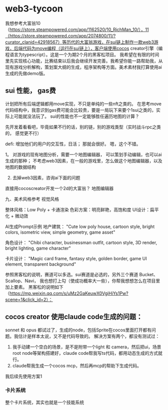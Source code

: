 # web3-tycoon



我想参考大富翁10（https://store.steampowered.com/app/1162520/10_RichMan_10/），11（https://store.steampowered.com/app/2074800/11/?curator_clanid=42918567）等历代的大富翁游戏，在sui链上制作一款web3游戏，后端代码为move编程（运行在sui链上），客户端使用cocos creator引擎（编程语言为typescript）。这是一个为期2个月的黑客松项目。 我希望在有限的时间里先实现核心功能，比赛结束以后我会继续开发完善。我希望你能一路帮助我，从现有游戏分析解构，策划案大纲的生成，程序架构等方面。美术素材我打算使用ai生成的先做demo版。



## sui 性能， gas费

计划把所有后端逻辑都用move实现，不只是单纯的一些nft之类的。
在思考move代码结构中，我意识到gas费可能会比较贵，要是一局玩下来要个1sui之类的，实际上可能就没法玩了。
sui的性能也不一定能够胜任遍历地图的计算？ 

先开发着看看吧，毕竟如果不行的话，别的链，别的游戏类型（实时战斗rpc之类的， 感觉更不行）



defi:
增加他们的用户的交互性，日活； 那就会很好。 嗯，这个不错。



1。
对游戏的现有地图分析，需要一个地图编辑器， 可以策划手动编辑，也可以ai生成的那种； 不考虑web3因素，在一般的游戏里，怎么做这个地图编辑器，以及地图的数据结构


2. 去掉web3因素，咨询ai下面的问题

直接用cocoscreator开发一个2d的大富翁？
地图编辑器



九、美术风格参考
视觉风格

整体风格：Low Poly + 卡通渲染
色彩方案：明亮鲜艳，高饱和度
UI设计：扁平化 + 微动效

AI生成Prompt示例
地产建筑：
"Cute low poly house, cartoon style, bright colors, 
isometric view, simple geometry, game asset"

角色设计：
"Chibi character, businessman outfit, cartoon style, 
3D render, bright lighting, game character"

卡片设计：
"Magic card frame, fantasy style, golden border, 
game UI element, transparent background"


参照黑客松的说明，赛道可以多选。sui赛道是必选的，另外三个赛道 Bucket、Scallop、Navi， 我也想打上勾（使成功概率大一些），你帮我想想怎么在项目里加上要素。 黑客松的说明如下（https://mp.weixin.qq.com/s/uMz2GaKeuwX0VgiHiYs1Pw?scene=1&click_id=2）： 




## cocos creator 使用claude code生成的问题：
sonnet 和 opus 都试过了，生成的node，包括Sprite在cocos里面打开都有问题。我估计是样本太说，又不是代码导致的。
解决方案有两个，都没有测试过：
1. 我手动建一个空白的场景，是不是附带一个light 和 camera，然后把ui，场景root node等架构搭建好，claude code帮我写ts代码，都用动态生成的方式就行。
2. claude帮我生成一个cocos mcp，然后再mcp的帮助下生成代码。

我后续先使用方案1




### 卡片系统
整个卡片系统，其实也就是一个技能系统


